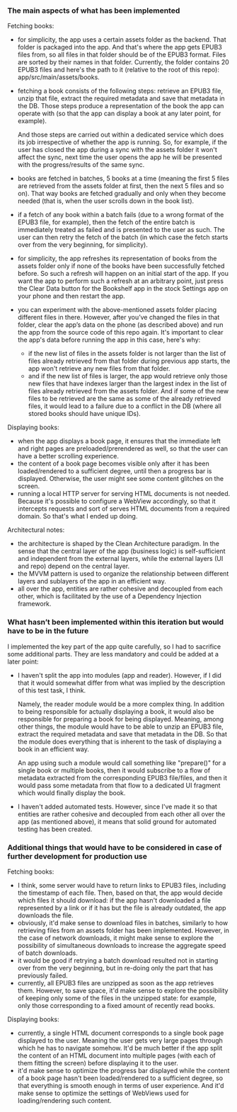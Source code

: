 ### The main aspects of what has been implemented    
 Fetching books:    
     
* for simplicity, the app uses a certain assets folder as the backend. That folder is packaged into the app. And that's where the app gets EPUB3 files from, so all files in that folder should be of the EPUB3 format. Files are sorted by their names in that folder. Currently, the folder contains 20 EPUB3 files and here's the path to it (relative to the root of this repo): app/src/main/assets/books.  
* fetching a book consists of the following steps: retrieve an EPUB3 file, unzip that file, extract the required metadata and save that metadata in the DB. Those steps produce a representation of the book the app can operate with (so that the app can display a book at any later point, for example).      
    
  And those steps are carried out within a dedicated service which does its job irrespective of whether the app is running. So, for example, if the user has closed the app during a sync with the assets folder it won't affect the sync, next time the user opens the app he will be presented with the progress/results of the same sync.    
* books are fetched in batches, 5 books at a time (meaning the first 5 files are retrieved from the assets folder at first, then the next 5 files and so on). That way books are fetched gradually and only when they become needed (that is, when the user scrolls down in the book list).    
* if a fetch of any book within a batch fails (due to a wrong format of the EPUB3 file, for example), then the fetch of the entire batch is immediately treated as failed and is presented to the user as such. The user can then retry the fetch of the batch (in which case the fetch starts over from the very beginning, for simplicity).       
* for simplicity, the app refreshes its representation of books from the assets folder only if none of the books have been successfully fetched before. So such a refresh will happen on an initial start of the app. If you want the app to perform such a refresh at an arbitrary point, just press the Clear Data button for the Bookshelf app in the stock Settings app on your phone and then restart the app.    
* you can experiment with the above-mentioned assets folder placing different files in there. However, after you’ve changed the files in that folder, clear the app’s data on the phone (as described above) and run the app from the source code of this repo again. It's important to clear the app's data before running the app in this case, here's why:    
  * if the new list of files in the assets folder is not larger than the list of files already retrieved from that folder during previous app starts, the app won't retrieve any new files from that folder.    
  * and if the new list of files is larger, the app would retrieve only those new files that have indexes larger than the largest index in the list of files already retrieved from the assets folder. And if some of the new files to be retrieved are the same as some of the already retrieved files, it would lead to a failure due to a conflict in the DB (where all stored books should have unique IDs).    
    
Displaying books:    
    
* when the app displays a book page, it ensures that the immediate left and right pages are preloaded/prerendered as well, so that the user can have a better scrolling experience.    
* the content of a book page becomes visible only after it has been loaded/rendered to a sufficient degree, until then a progress bar is displayed. Otherwise, the user might see some content glitches on the screen.    
* running a local HTTP server for serving HTML documents is not needed. Because it's possible to configure a WebView accordingly, so that it intercepts requests and sort of serves HTML documents from a required domain. So that's what I ended up doing.    
    
Architectural notes:    
    
* the architecture is shaped by the Clean Architecture paradigm. In the sense that the central layer of the app (business logic) is self-sufficient and independent from the external layers, while the external layers (UI and repo) depend on the central layer.    
* the MVVM pattern is used to organize the relationship between different layers and sublayers of the app in an efficient way.     
* all over the app, entities are rather cohesive and decoupled from each other, which is facilitated by the use of a Dependency Injection framework.    
    
### What hasn’t been implemented within this iteration but would have to be in the future    
 I implemented the key part of the app quite carefully, so I had to sacrifice some additional parts. They are less mandatory and could be added at a later point:       
* I haven't split the app into modules (app and reader). However, if I did that it would somewhat differ from what was implied by the description of this test task, I think.     
    
  Namely, the reader module would be a more complex thing. In addition to being responsible for actually displaying a book, it would also be responsible for preparing a book for being displayed. Meaning, among other things, the module would have to be able to unzip an EPUB3 file, extract the required metadata and save that metadata in the DB. So that the module does everything that is inherent to the task of displaying a book in an efficient way.     
    
  An app using such a module would call something like "prepare()" for a single book or multiple books, then it would subscribe to a flow of metadata extracted from the corresponding EPUB3 file/files, and then it would pass some metadata from that flow to a dedicated UI fragment which would finally display the book.     
* I haven't added automated tests. However, since I've made it so that entities are rather cohesive and decoupled from each other all over the app (as mentioned above), it means that solid ground for automated testing has been created.    
    
### Additional things that would have to be considered in case of further development for production use    
 Fetching books:    
* I think, some server would have to return links to EPUB3 files, including the timestamp of each file. Then, based on that, the app would decide which files it should download: if the app hasn't downloaded a file represented by a link or if it has but the file is already outdated, the app downloads the file.    
* obviously, it'd make sense to download files in batches, similarly to how retrieving files from an assets folder has been implemented. However, in the case of network downloads, it might make sense to explore the possibility of simultaneous downloads to increase the aggregate speed of batch downloads.    
* it would be good if retrying a batch download resulted not in starting over from the very beginning, but in re-doing only the part that has previously failed.    
* currently, all EPUB3 files are unzipped as soon as the app retrieves them. However, to save space, it'd make sense to explore the possibility of keeping only some of the files in the unzipped state: for example, only those corresponding to a fixed amount of recently read books.    
    
Displaying books:    
* currently, a single HTML document corresponds to a single book page displayed to the user. Meaning the user gets very large pages through which he has to navigate somehow. lt'd be much better if the app split the content of an HTML document into multiple pages (with each of them fitting the screen) before displaying it to the user.     
* it'd make sense to optimize the progress bar displayed while the content of a book page hasn't been loaded/rendered to a sufficient degree, so that everything is smooth enough in terms of user experience. And it'd make sense to optimize the settings of WebViews used for loading/rendering such content.
